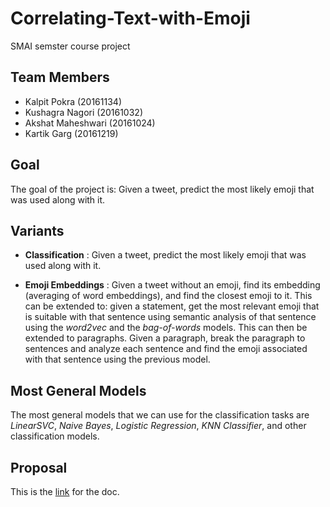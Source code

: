 # Correlating-Text-with-Emoji
SMAI semster course project

## Team Members
- Kalpit Pokra (20161134)
- Kushagra Nagori (20161032)
- Akshat Maheshwari (20161024)
- Kartik Garg (20161219)

## Goal
The goal of the project is: Given a tweet, predict the most likely emoji that was used along with it.

## Variants
- **Classification** : Given a tweet, predict the most likely emoji that was used along with it.

- **Emoji Embeddings** : Given a tweet without an emoji, find its embedding (averaging of word embeddings), and find the closest emoji to it. This can be extended to: given a statement, get the most relevant emoji that is suitable with that sentence using semantic analysis of that sentence using the *word2vec* and the *bag-of-words* models.
This can then be extended to paragraphs. Given a paragraph, break the paragraph to sentences and analyze each sentence and find the emoji associated with that sentence using the previous model.

## Most General Models
The most general models that we can use for the classification tasks are *LinearSVC*, *Naive Bayes*, *Logistic Regression*, *KNN Classifier*, and other classification models.

## Proposal
This is the [link](https://docs.google.com/document/d/1ESlHfxKZUEl7FuxYsGFTMZ3chAOlhFqf2GCFIrMxoTg/edit?usp=sharing) for the doc.
